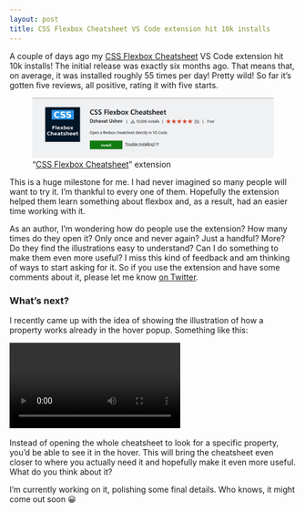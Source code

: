 ```yaml
---
layout: post
title: CSS Flexbox Cheatsheet VS Code extension hit 10k installs
---
```


A couple of days ago my [CSS Flexbox Cheatsheet](https://marketplace.visualstudio.com/items?itemName=dzhavat.css-flexbox-cheatsheet) VS Code extension hit 10k installs! The initial release was exactly six months ago. That means that, on average, it was installed roughly 55 times per day! Pretty wild! So far it’s gotten five reviews, all positive, rating it with five starts.

<figure>
  <img src="/assets/img/2020/03/08/css-flexbox-cheatsheet.png" alt="CSS Flexbox Cheatsheet extension">
  <figcaption>“<a href="https://marketplace.visualstudio.com/items?itemName=dzhavat.css-flexbox-cheatsheet" target="_blank" rel="noopener">CSS Flexbox Cheatsheet</a>” extension</figcaption>
</figure>

This is a huge milestone for me. I had never imagined so many people will want to try it. I’m thankful to every one of them. Hopefully the extension helped them learn something about flexbox and, as a result, had an easier time working with it.

As an author, I’m wondering how do people use the extension? How many times do they open it? Only once and never again? Just a handful? More? Do they find the illustrations easy to understand? Can I do something to make them even more useful? I miss this kind of feedback and am thinking of ways to start asking for it. So if you use the extension and have some comments about it, please let me know [on Twitter](https://twitter.com/dzhavatushev).

### What’s next?

I recently came up with the idea of showing the illustration of how a property works already in the hover popup. Something like this:

<video controls>
  <source src="/assets/img/2020/03/08/css-flexbox-cheatsheet-new-feature.mp4" type="video/mp4">
</video>

Instead of opening the whole cheatsheet to look for a specific property, you’d be able to see it in the hover. This will bring the cheatsheet even closer to where you actually need it and hopefully make it even more useful. What do you think about it?

I’m currently working on it, polishing some final details. Who knows, it might come out soon 😀
